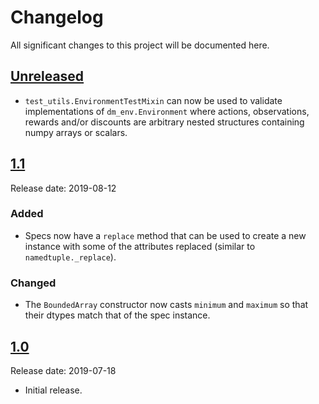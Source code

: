 # Changelog

All significant changes to this project will be documented here.

## [Unreleased]

*   `test_utils.EnvironmentTestMixin` can now be used to validate
    implementations of `dm_env.Environment` where actions, observations, rewards
    and/or discounts are arbitrary nested structures containing numpy arrays or
    scalars.

## [1.1]

Release date: 2019-08-12

### Added

*   Specs now have a `replace` method that can be used to create a new instance
    with some of the attributes replaced (similar to `namedtuple._replace`).

### Changed

*   The `BoundedArray` constructor now casts `minimum` and `maximum` so that
    their dtypes match that of the spec instance.

## [1.0]

Release date: 2019-07-18

*   Initial release.

[Unreleased]: https://github.com/deepmind/dm_env/compare/v1.1...HEAD
[1.1]: https://github.com/deepmind/dm_env/compare/v1.0...v1.1
[1.0]: https://github.com/deepmind/dm_env/releases/tag/v1.0
